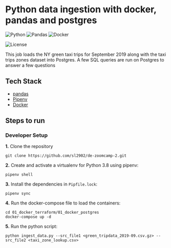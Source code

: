 # Python data ingestion with docker, pandas and postgres

![Python](https://img.shields.io/badge/Python-3.10_|_3.11-4B8BBE.svg?style=flat&logo=python&logoColor=FFD43B&labelColor=306998)
![Pandas](https://img.shields.io/badge/pandas-150458?style=flat&logo=pandas&logoColor=E70488&labelColor=150458)
![Docker](https://img.shields.io/badge/Docker-329DEE?style=flat&logo=docker&logoColor=white&labelColor=329DEE)

![License](https://img.shields.io/badge/license-CC--BY--SA--4.0-31393F?style=flat&logo=creativecommons&logoColor=black&labelColor=white)

This job loads the NY green taxi trips for September 2019 along with the taxi trips zones dataset into Postgres. A few SQL queries are
run on Postgres to answer a few questions


## Tech Stack
- [pandas](https://pandas.pydata.org/docs/user_guide/)
- [Pipenv](https://pipenv.pypa.io/en/latest/)
- [Docker](https://docs.docker.com/get-docker/)


## Steps to run

### Developer Setup

**1.** Clone the repository
```shell
git clone https://github.com/sl2902/de-zoomcamp-2.git
```

**2.** Create and activate a virtualenv for Python 3.8 using pipenv:
```shell
pipenv shell
```

**3.** Install the dependencies in `Pipfile.lock`:
```shell
pipenv sync
```

**4.** Run the docker-compose file to load the containers:
```shell
cd 01_docker_terraform/01_docker_postgres
docker-compose up -d
```

**5.** Run the python script:
```shell
python ingest_data.py --src_file1 <green_tripdata_2019-09.csv.gz> --src_file2 <taxi_zone_lookup.csv>
```

